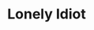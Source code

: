 ---
artist: Imaginary
title: Lonely Idiot
art_path: /images/imaginary-lonelyidiot
external_url: https://catskullrecords.bandcamp.com/album/lonely-idiot
redirect_to: /
---